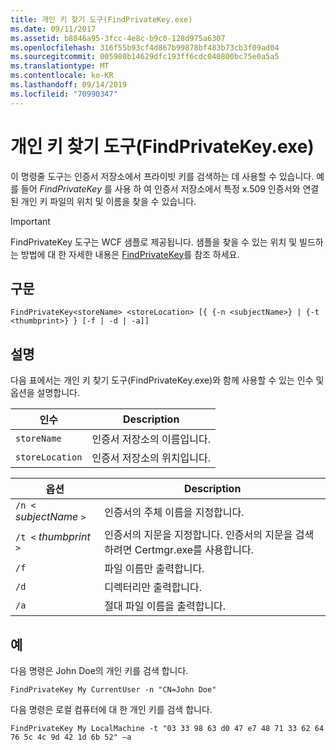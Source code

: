 ```yaml
---
title: 개인 키 찾기 도구(FindPrivateKey.exe)
ms.date: 09/11/2017
ms.assetid: b8846a95-3fcc-4e8c-b9c0-128d975a6307
ms.openlocfilehash: 316f55b93cf4d867b99878bf483b73cb3f09ad04
ms.sourcegitcommit: 005980b14629dfc193ff6cdc040800bc75e0a5a5
ms.translationtype: MT
ms.contentlocale: ko-KR
ms.lasthandoff: 09/14/2019
ms.locfileid: "70990347"
---
```

# <a name="find-private-key-tool-findprivatekeyexe"></a>개인 키 찾기 도구(FindPrivateKey.exe)

이 명령줄 도구는 인증서 저장소에서 프라이빗 키를 검색하는 데 사용할 수 있습니다. 예를 들어 *FindPrivateKey* 를 사용 하 여 인증서 저장소에서 특정 x.509 인증서와 연결 된 개인 키 파일의 위치 및 이름을 찾을 수 있습니다.

> [!IMPORTANT]
> FindPrivateKey 도구는 WCF 샘플로 제공됩니다. 샘플을 찾을 수 있는 위치 및 빌드하는 방법에 대 한 자세한 내용은 [FindPrivateKey](./samples/findprivatekey.md)를 참조 하세요.

## <a name="syntax"></a>구문

```console
FindPrivateKey<storeName> <storeLocation> [{ {-n <subjectName>} | {-t <thumbprint>} } [-f | -d | -a]]
```

## <a name="remarks"></a>설명

다음 표에서는 개인 키 찾기 도구(FindPrivateKey.exe)와 함께 사용할 수 있는 인수 및 옵션을 설명합니다.

|인수|Description|
|--------------|-----------------|
|`storeName`|인증서 저장소의 이름입니다.|
|`storeLocation`|인증서 저장소의 위치입니다.|

|옵션|Description|
|------------|-----------------|
|`/n <` *subjectName* `>`|인증서의 주체 이름을 지정합니다.|
|`/t <` *thumbprint* `>`|인증서의 지문을 지정합니다. 인증서의 지문을 검색하려면 Certmgr.exe를 사용합니다.|
|`/f`|파일 이름만 출력합니다.|
|`/d`|디렉터리만 출력합니다.|
|`/a`|절대 파일 이름을 출력합니다.|

## <a name="examples"></a>예

다음 명령은 John Doe의 개인 키를 검색 합니다.

```console
FindPrivateKey My CurrentUser -n "CN=John Doe"
```

다음 명령은 로컬 컴퓨터에 대 한 개인 키를 검색 합니다.

```console
FindPrivateKey My LocalMachine -t "03 33 98 63 d0 47 e7 48 71 33 62 64 76 5c 4c 9d 42 1d 6b 52" –a
```
